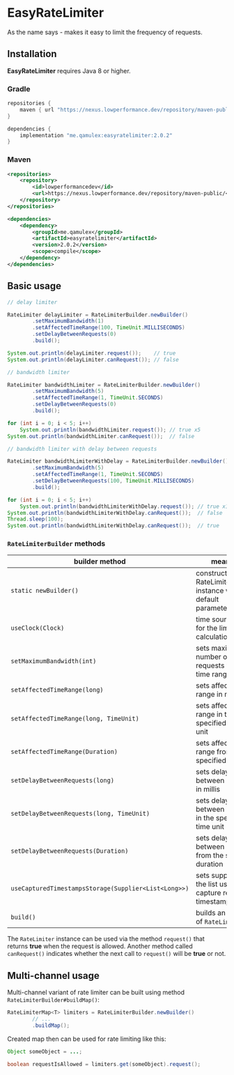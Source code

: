 # EasyRateLimiter

As the name says - makes it easy to limit the frequency of requests.

## Installation

**EasyRateLimiter** requires Java 8 or higher.

### Gradle

```groovy
repositories {
    maven { url "https://nexus.lowperformance.dev/repository/maven-public/" }
}

dependencies {
    implementation "me.qamulex:easyratelimiter:2.0.2"
}
```

### Maven

```xml
<repositories>
    <repository>
        <id>lowperformancedev</id>
        <url>https://nexus.lowperformance.dev/repository/maven-public/</url>
    </repository>
</repositories>

<dependencies>
    <dependency>
        <groupId>me.qamulex</groupId>
        <artifactId>easyratelimiter</artifactId>
        <version>2.0.2</version>
        <scope>compile</scope>
    </dependency>
</dependencies>
```

## Basic usage

```java
// delay limiter

RateLimiter delayLimiter = RateLimiterBuilder.newBuilder()
        .setMaximumBandwidth(1)
        .setAffectedTimeRange(100, TimeUnit.MILLISECONDS)
        .setDelayBetweenRequests(0)
        .build();

System.out.println(delayLimiter.request());    // true
System.out.println(delayLimiter.canRequest()); // false
```
```java
// bandwidth limiter

RateLimiter bandwidthLimiter = RateLimiterBuilder.newBuilder()
        .setMaximumBandwidth(5)
        .setAffectedTimeRange(1, TimeUnit.SECONDS)
        .setDelayBetweenRequests(0)
        .build();

for (int i = 0; i < 5; i++)
    System.out.println(bandwidthLimiter.request()); // true x5
System.out.println(bandwidthLimiter.canRequest());  // false
```
```java
// bandwidth limiter with delay between requests

RateLimiter bandwidthLimiterWithDelay = RateLimiterBuilder.newBuilder()
        .setMaximumBandwidth(5)
        .setAffectedTimeRange(1, TimeUnit.SECONDS)
        .setDelayBetweenRequests(100, TimeUnit.MILLISECONDS)
        .build();

for (int i = 0; i < 5; i++)
    System.out.println(bandwidthLimiterWithDelay.request()); // true x1 then false x4
System.out.println(bandwidthLimiterWithDelay.canRequest());  // false
Thread.sleep(100);
System.out.println(bandwidthLimiterWithDelay.canRequest());  // true
```

### `RateLimiterBuilder` methods
| builder method | meaning |
| - | - |
| `static newBuilder()` | constructs a new RateLimiterBuilder instance with default parameters |
| `useClock(Clock)` | time source used for the limiter calculations |
| `setMaximumBandwidth(int)` | sets maximum number of requests within a time range |
| `setAffectedTimeRange(long)` | sets affected time range in millis |
| `setAffectedTimeRange(long, TimeUnit)` | sets affected time range in the specified time unit |
| `setAffectedTimeRange(Duration)` | sets affected time range from the specified duration |
| `setDelayBetweenRequests(long)` | sets delay between requests in millis |
| `setDelayBetweenRequests(long, TimeUnit)` | sets delay between requests in the specified time unit |
| `setDelayBetweenRequests(Duration)` | sets delay between requests from the specified duration |
| `useCapturedTimestampsStorage(Supplier<List<Long>>)` | sets supplier of the list used to capture request timestamps |
| `build()` | builds an instance of `RateLimiter` |

The `RateLimiter` instance can be used via the method `request()` that returns **true** when the request is allowed. Another method called `canRequest()` indicates whether the next call to `request()` will be **true** or not.

## Multi-channel usage

Multi-channel variant of rate limiter can be built using method `RateLimiterBuilder#buildMap()`:

```java
RateLimiterMap<T> limiters = RateLimiterBuilder.newBuilder()
        // ...
        .buildMap();
```

Created map then can be used for rate limiting like this:

```java
Object someObject = ...;

boolean requestIsAllowed = limiters.get(someObject).request();
```